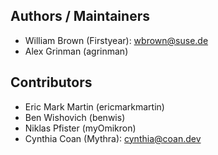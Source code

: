 ## Authors / Maintainers

* William Brown (Firstyear): wbrown@suse.de
* Alex Grinman (agrinman)

## Contributors

* Eric Mark Martin (ericmarkmartin)
* Ben Wishovich (benwis)
* Niklas Pfister (myOmikron)
* Cynthia Coan (Mythra): cynthia@coan.dev
